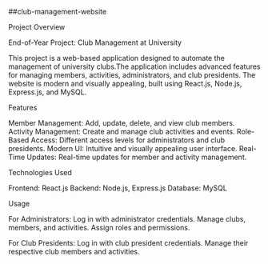 ##club-management-website

Project Overview

End-of-Year Project: Club Management at University

This project is a web-based application designed to automate the management of university clubs.The application includes advanced features for managing members, activities, administrators, and club presidents. The website is modern and visually appealing, built using React.js, Node.js, Express.js, and MySQL.

Features

Member Management: Add, update, delete, and view club members. Activity Management: Create and manage club activities and events. Role-Based Access: Different access levels for administrators and club presidents. Modern UI: Intuitive and visually appealing user interface. Real-Time Updates: Real-time updates for member and activity management.

Technologies Used

Frontend: React.js Backend: Node.js, Express.js Database: MySQL

Usage

For Administrators: Log in with administrator credentials. Manage clubs, members, and activities. Assign roles and permissions.

For Club Presidents: Log in with club president credentials. Manage their respective club members and activities.
